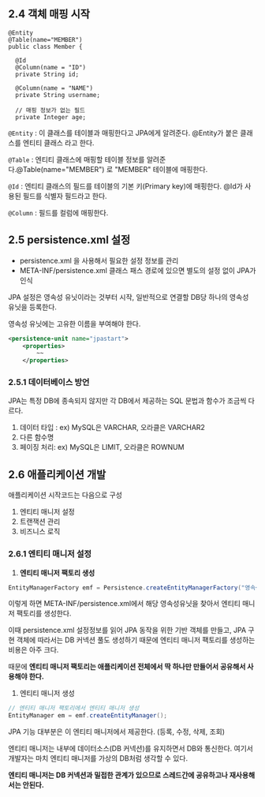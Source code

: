 ## 2.4 객체 매핑 시작

```
@Entity
@Table(name="MEMBER")
public class Member {

  @Id
  @Column(name = "ID")
  private String id;

  @Column(name = "NAME")
  private String username;

  // 매핑 정보가 없는 필드
  private Integer age;
```

`@Entity` : 이 클래스를 테이블과 매핑한다고 JPA에게 알려준다. @Entity가 붙은 클래스를 엔티티 클래스 라고 한다.

`@Table` : 엔티티 클래스에 매핑할 테이블 정보를 알려준다.@Table(name="MEMBER") 로 "MEMBER" 테이블에 매핑한다.

`@Id` : 엔티티 클래스의 필드를 테이블의 기본 키(Primary key)에 매핑한다. @Id가 사용된 필드를 식별자 필드라고 한다.

`@Column` : 필드를 컬럼에 매핑한다.

## 2.5 persistence.xml 설정

- persistence.xml 을 사용해서 필요한 설정 정보를 관리
- META-INF/persistence.xml 클래스 패스 경로에 있으면 별도의 설정 없이 JPA가 인식

JPA 설정은 영속성 유닛이라는 것부터 시작, 일반적으로 연결할 DB당 하나의 영속성 유닛을 등록한다.

영속성 유닛에는 고유한 이름을 부여해야 한다.

```xml
<persistence-unit name="jpastart">
	<properties>
		~~
	</properties>
```

### 2.5.1 데이터베이스 방언

JPA는 특정 DB에 종속되지 않지만 각 DB에서 제공하는 SQL 문법과 함수가 조금씩 다르다.

1. 데이터 타입 : ex) MySQL은 VARCHAR, 오라클은 VARCHAR2
2. 다른 함수명
3. 페이징 처리: ex) MySQL은 LIMIT, 오라클은 ROWNUM

## 2.6 애플리케이션 개발

애플리케이션 시작코드는 다음으로 구성

1. 엔티티 매니저 설정
2. 트랜잭션 관리
3. 비즈니스 로직

### 2.6.1 엔티티 매니저 설정

1. **엔티티 매니저 팩토리 생성**

```java
EntityManagerFactory emf = Persistence.createEntityManagerFactory("영속성유닛이름");
```

이렇게 하면 META-INF/persistence.xml에서 해당 영속성유닛을 찾아서 엔티티 매니저 팩토리를 생성한다.

이때 persistence.xml 설정정보를 읽어 JPA 동작을 위한 기반 객체를 만들고, JPA 구현 객체에 따라서는 DB 커넥션 풀도 생성하기 때문에 엔티티 매니저 팩토리를 생성하는 비용은 아주 크다.

때문에 **엔티티 매니저 팩토리는 애플리케이션 전체에서 딱 하나만 만들어서 공유해서 사용해야 한다.**

1. 엔티티 매니저 생성

```java
// 엔티티 매니저 팩토리에서 엔티티 매니저 생성
EntityManager em = emf.createEntityManager();
```

JPA 기능 대부분은 이 엔티티 매니저에서 제공한다. (등록, 수정, 삭제, 조회)

엔티티 매니저는 내부에 데이터소스(DB 커넥션)를 유지하면서 DB와 통신한다. 여기서 개발자는 마치 엔티티 매니저를 가상의 DB처럼 생각할 수 있다.

**엔티티 매니저는 DB 커넥션과 밀접한 관계가 있으므로 스레드간에 공유하고나 재사용해서는 안된다.**
